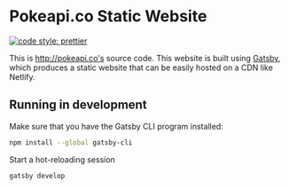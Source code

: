 # Pokeapi.co Static Website
[![code style: prettier](https://img.shields.io/badge/code_style-prettier-ff69b4.svg?style=flat-square)](https://github.com/prettier/prettier)

This is http://pokeapi.co's source code. This website is built using [Gatsby](https://github.com/gatsbyjs/gatsby), which produces a static website that can be easily hosted on a CDN like Netlify.

## Running in development
Make sure that you have the Gatsby CLI program installed:

```sh
npm install --global gatsby-cli
```

Start a hot-reloading session
```sh
gatsby develop
```
